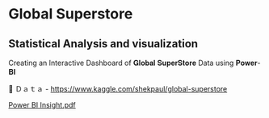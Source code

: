 # Global Superstore
## Statistical Analysis and visualization

Creating an Interactive Dashboard of 𝐆𝐥𝐨𝐛𝐚𝐥 𝐒𝐮𝐩𝐞𝐫𝐒𝐭𝐨𝐫𝐞 Data using 𝐏𝐨𝐰𝐞𝐫-𝐁𝐈


🔹 Ｄａｔａ - https://www.kaggle.com/shekpaul/global-superstore

[Power BI Insight.pdf](https://github.com/YashMewati/Power-BI-/files/8026712/Power.BI.Insight.png)

